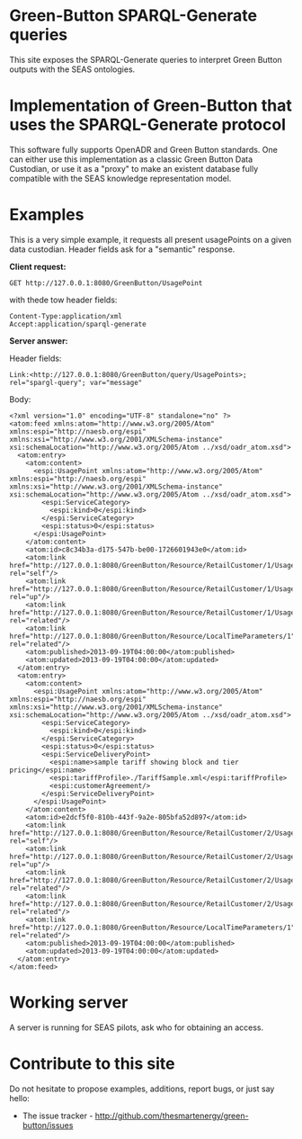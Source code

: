 # Green-Button SPARQL-Generate queries

This site exposes the SPARQL-Generate queries to interpret Green Button outputs with the SEAS ontologies.

# Implementation of Green-Button that uses the SPARQL-Generate protocol

This software fully supports OpenADR and Green Button standards. One can either use this implementation as a classic Green Button Data Custodian, or use it as a "proxy" to make an existent database fully compatible with the SEAS knowledge representation model.

# Examples

This is a very simple example, it requests all present usagePoints on a given data custodian. Header fields ask for a "semantic" response.

**Client request:**

```
GET http://127.0.0.1:8080/GreenButton/UsagePoint
```

with thede tow header fields:

```
Content-Type:application/xml
Accept:application/sparql-generate
```

**Server answer:**

Header fields:
```
Link:<http://127.0.0.1:8080/GreenButton/query/UsagePoints>; rel="spargl-query"; var="message"
```

Body:
```
<?xml version="1.0" encoding="UTF-8" standalone="no" ?>
<atom:feed xmlns:atom="http://www.w3.org/2005/Atom" xmlns:espi="http://naesb.org/espi" xmlns:xsi="http://www.w3.org/2001/XMLSchema-instance" xsi:schemaLocation="http://www.w3.org/2005/Atom ../xsd/oadr_atom.xsd">
  <atom:entry>
    <atom:content>
      <espi:UsagePoint xmlns:atom="http://www.w3.org/2005/Atom" xmlns:espi="http://naesb.org/espi" xmlns:xsi="http://www.w3.org/2001/XMLSchema-instance" xsi:schemaLocation="http://www.w3.org/2005/Atom ../xsd/oadr_atom.xsd">
        <espi:ServiceCategory>
          <espi:kind>0</espi:kind>
        </espi:ServiceCategory>
        <espi:status>0</espi:status>
      </espi:UsagePoint>
    </atom:content>
    <atom:id>c8c34b3a-d175-547b-be00-1726601943e0</atom:id>
    <atom:link href="http://127.0.0.1:8080/GreenButton/Resource/RetailCustomer/1/UsagePoint/2" rel="self"/>
    <atom:link href="http://127.0.0.1:8080/GreenButton/Resource/RetailCustomer/1/UsagePoint" rel="up"/>
    <atom:link href="http://127.0.0.1:8080/GreenButton/Resource/RetailCustomer/1/UsagePoint/2/MeterReading" rel="related"/>
    <atom:link href="http://127.0.0.1:8080/GreenButton/Resource/LocalTimeParameters/1" rel="related"/>
    <atom:published>2013-09-19T04:00:00</atom:published>
    <atom:updated>2013-09-19T04:00:00</atom:updated>
  </atom:entry>
  <atom:entry>
    <atom:content>
      <espi:UsagePoint xmlns:atom="http://www.w3.org/2005/Atom" xmlns:espi="http://naesb.org/espi" xmlns:xsi="http://www.w3.org/2001/XMLSchema-instance" xsi:schemaLocation="http://www.w3.org/2005/Atom ../xsd/oadr_atom.xsd">
        <espi:ServiceCategory>
          <espi:kind>0</espi:kind>
        </espi:ServiceCategory>
        <espi:status>0</espi:status>
        <espi:ServiceDeliveryPoint>
          <espi:name>sample tariff showing block and tier pricing</espi:name>
          <espi:tariffProfile>./TariffSample.xml</espi:tariffProfile>
          <espi:customerAgreement/>
        </espi:ServiceDeliveryPoint>
      </espi:UsagePoint>
    </atom:content>
    <atom:id>e2dcf5f0-810b-443f-9a2e-805bfa52d897</atom:id>
    <atom:link href="http://127.0.0.1:8080/GreenButton/Resource/RetailCustomer/2/UsagePoint/1" rel="self"/>
    <atom:link href="http://127.0.0.1:8080/GreenButton/Resource/RetailCustomer/2/UsagePoint" rel="up"/>
    <atom:link href="http://127.0.0.1:8080/GreenButton/Resource/RetailCustomer/2/UsagePoint/1/MeterReading" rel="related"/>
    <atom:link href="http://127.0.0.1:8080/GreenButton/Resource/RetailCustomer/2/UsagePoint/1/ElectricPowerUsageSummary" rel="related"/>
    <atom:link href="http://127.0.0.1:8080/GreenButton/Resource/LocalTimeParameters/1" rel="related"/>
    <atom:published>2013-09-19T04:00:00</atom:published>
    <atom:updated>2013-09-19T04:00:00</atom:updated>
  </atom:entry>
</atom:feed>
```

# Working server

A server is running for SEAS pilots, ask who for obtaining an access.

# Contribute to this site

Do not hesitate to propose examples, additions, report bugs, or just say hello:

- The issue tracker - http://github.com/thesmartenergy/green-button/issues
